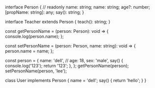interface Person {
  // readonly name: string;
  name: string;
  age?: number;
  [propName: string]: any;
  say(): string;
}

interface Teacher extends Person {
  teach(): string;
}

const getPersonName = (person: Person): void => {
  console.log(person.name);
};

const setPersonName = (person: Person, name: string): void => {
  person.name = name;
};

const person = {
  name: 'dell',
  // age: 18,
  sex: 'male',
  say() {
    console.log('123');
    return '123';
  },
};
getPersonName(person);
setPersonName(person, 'lee');

class User implements Person {
  name = 'dell';
  say() {
    return 'hello';
  }
}
